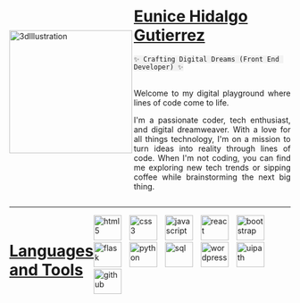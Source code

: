 <div style="display: flex; align-items: center;">
  <div>
    <img align="left" width="220" alt="3dIllustration" src="https://d2pas86kykpvmq.cloudfront.net/images/humans-3.0/ava-2.png"/>
  </div>
  <div>
    <h1><a href="https://github.com/EuniceHG">Eunice Hidalgo Gutierrez</a></h1>
    <code style="background-color: #f2f2f2;">✨ Crafting Digital Dreams (Front End Developer) ✨</code> 
    <br>
    <br>
    <p align="justify">Welcome to my digital playground where lines of code come to life.</p>
    <p align="justify">I'm a passionate coder, tech enthusiast, and digital dreamweaver. With a love for all things technology, I'm on a mission to turn ideas into reality through lines of code. When I'm not coding, you can find me exploring new tech trends or sipping coffee while brainstorming the next big thing.</p>
  </div>
</div>

---

<div style="display: flex; align-items: center;">
  <div>
    <h1><a href="#languages-and-tools">Languages and Tools</a></h1>
  </div>
  <div>
    <img width="50px" height="45px" style="padding-right: 10px;" alt="html5" src="https://cdn-icons-png.flaticon.com/512/1216/1216733.png"/>
    <img width="50px" height="45px" style="padding-right: 10px;" alt="css3" src="https://upload.wikimedia.org/wikipedia/commons/thumb/6/62/CSS3_logo.svg/800px-CSS3_logo.svg.png"/>
    <img width="50px" height="45px" style="padding-right: 10px;" alt="javascript" src="https://play-lh.googleusercontent.com/IHMe-gJ6G4rf5-TVlDZOtcW-3EDBwJ4p2qomk86O6qkjjutl5ePczGmyqCDOvhGJ1w"/>
    <img width="50px" height="45px" style="padding-right: 10px;" alt="react" src="https://upload.wikimedia.org/wikipedia/commons/thumb/a/a7/React-icon.svg/2300px-React-icon.svg.png"/>
    <img width="50px" height="45px" style="padding-right: 10px;" alt="bootstrap" src="https://upload.wikimedia.org/wikipedia/commons/thumb/b/b2/Bootstrap_logo.svg/1280px-Bootstrap_logo.svg.png"/>
    <img width="50px" height="45px" style="padding-right: 10px;" alt="flask" src="https://flask-training-courses.uk/images/flask-logo.png"/>
    <img width="50px" height="45px" style="padding-right: 10px;" alt="python" src="https://cdn.freebiesupply.com/logos/large/2x/python-5-logo-png-transparent.png"/>
    <img width="50px" height="45px" style="padding-right: 10px;" alt="sql" src="https://symbols.getvecta.com/stencil_28/61_sql-database-generic.90b41636a8.png"/>
    <img width="50px" height="45px" style="padding-right: 10px;" alt="wordpress" src="https://upload.wikimedia.org/wikipedia/commons/9/93/Wordpress_Blue_logo.png"/>
    <img width="50px" height="45px" style="padding-right: 10px;" alt="uipath" src="https://companieslogo.com/img/orig/PATH-4f96bcbf.png?t=1649160715"/>
    <img width="50px" height="45px" style="padding-right: 10px;" alt="github" src="https://cdn-icons-png.flaticon.com/512/25/25231.png"/>
</div>

---


